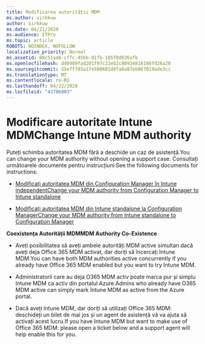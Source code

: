 ```yaml
---
title: Modificarea autorității MDM
ms.author: sirkkuw
author: Sirkkuw
ms.date: 04/21/2020
ms.audience: ITPro
ms.topic: article
ROBOTS: NOINDEX, NOFOLLOW
localization_priority: Normal
ms.assetid: 08c51aa6-cffc-456b-91fb-185f0d636afb
ms.openlocfilehash: dd0489fad201f97c22eb2c80934816186fd26a20
ms.sourcegitcommit: 55eff703a17e500681d8fa6a87eb067019ade3cc
ms.translationtype: MT
ms.contentlocale: ro-RO
ms.lasthandoff: 04/22/2020
ms.locfileid: "43706803"
---
```

# <a name="change-intune-mdm-authority"></a><span data-ttu-id="9eded-102">Modificare autoritate Intune MDM</span><span class="sxs-lookup"><span data-stu-id="9eded-102">Change Intune MDM authority</span></span>

<span data-ttu-id="9eded-103">Puteți schimba autoritatea MDM fără a deschide un caz de asistență.</span><span class="sxs-lookup"><span data-stu-id="9eded-103">You can change your MDM authority without opening a support case.</span></span> <span data-ttu-id="9eded-104">Consultați următoarele documente pentru instrucțiuni:</span><span class="sxs-lookup"><span data-stu-id="9eded-104">See the following documents for instructions:</span></span>
  
- [<span data-ttu-id="9eded-105">Modificați autoritatea MDM din Configuration Manager în Intune independent</span><span class="sxs-lookup"><span data-stu-id="9eded-105">Change your MDM authority from Configuration Manager to Intune standalone</span></span>](https://docs.microsoft.com/configmgr/mdm/deploy-use/migrate-change-mdm-authority)
    
- [<span data-ttu-id="9eded-106">Modificați autoritatea MDM din Intune standalone la Configuration Manager</span><span class="sxs-lookup"><span data-stu-id="9eded-106">Change your MDM authority from Intune standalone to Configuration Manager</span></span>](https://docs.microsoft.com/configmgr/mdm/deploy-use/change-mdm-authority)
    
 <span data-ttu-id="9eded-107">**Coexistența Autorității MDM**</span><span class="sxs-lookup"><span data-stu-id="9eded-107">**MDM Authority Co-Existence**</span></span>
  
- <span data-ttu-id="9eded-108">Aveți posibilitatea să aveți ambele autorități MDM active simultan dacă aveți deja Office 365 MDM activat, dar doriți să încercați Intune MDM.</span><span class="sxs-lookup"><span data-stu-id="9eded-108">You can have both MDM authorities active concurrently if you already have Office 365 MDM enabled but you want to try Intune MDM.</span></span>
    
- <span data-ttu-id="9eded-109">Administratorii care au deja O365 MDM activ poate marca pur și simplu Intune MDM ca activ din portalul Azure.</span><span class="sxs-lookup"><span data-stu-id="9eded-109">Admins who already have O365 MDM active can simply mark Intune MDM as active from the Azure portal.</span></span>
    
- <span data-ttu-id="9eded-110">Dacă aveți Intune MDM, dar doriți să utilizați Office 365 MDM: deschideți un bilet de mai jos și un agent de asistență vă va ajuta să activați acest lucru.</span><span class="sxs-lookup"><span data-stu-id="9eded-110">If you have Intune MDM but want to make use of Office 365 MDM: please open a ticket below and a support agent will help enable this for you.</span></span>
    

